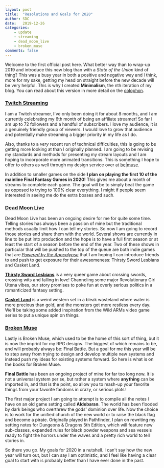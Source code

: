 ```yaml
---
layout: post
title:  "Resolutions and Goals for 2020"
author: SDC
date:   2019-12-26
categories: 
    - update
    - streaming
    - dead_moon_live
    - broken_muse
comments: false
---
```


Welcome to the first official post here. What better way than to wrap-up 2019 and introduce this new blog than with a _State of the Union_ kind of thing? This was a busy year in both a positive and negative way and I think, more for my sake, getting my head on straight before the new decade will be very helpful. This is why I created **Minimalism**, the nth iteration of my blog. You can read about this version in more detail on the [colophon](/colophon.md).

<!--more-->

### [Twitch Streaming](https://www.twitch.tv/rabbitdumpling)
I am a Twitch streamer, I've only been doing it for about 8 months, and I am currently celebrating my 6th month of being an affiliate streamer! So far I am up to 72 followers and a handful of subscribers. I love my audience, it is a genuinely friendly group of viewers. I would love to grow that audience and potentially make streaming a bigger priority in my life as I do.

Also, thanks to a _very_ recent run of technical difficulties, this is going to be getting more looking at than I originally planned. I am going to be revising my standards and methods for presenting my stream layouts and I am hoping to incorporate more animated transitions. This is something I hope to offer to others as well through my design service over at [be\|muse](https://bemuse.link/).

In addition to smaller games on the side **I plan on playing the first 10 of the mainline Final Fantasy Games in 2020!** This gives me about a month of streams to complete each game. The goal will be to simply beat the game as opposed to trying to 100% clear everything. I might if people seem interested in seeing me do the extra bosses and such.

### [Dead Moon Live](https://deadmoon.live/)
Dead Moon Live has been an ongoing desire for me for quite some time. Telling stories has always been a passion of mine but the traditional methods usually limit how I can tell my stories. So now I am going to record those stories and share them with the world. Several shows are currently in line to be put into production and the hope is to have a full first season or at least the start of a season before the end of the year. Two of these shows in particular that will be pushed to the top of the queue are both indie games that are *[Powered by the Apocalypse](http://apocalypse-world.com/pbta/)* that I am hoping I can introduce friends to and push to get exposure for their awesomeness: Thirsty Sword Lesbians and Casket Land.

**[Thirsty Sword Lesbians](https://prilkit.itch.io/tsl)** is a very queer game about crossing swords, crossing wits and falling in love! Channeling some major Revolutionary Girl Utena vibes, our story promises to poke fun at overly serious politics in a romanticized fantasy setting.

**[Casket Land](https://www.casket-land.com/)** is a weird western set in a bleak wasteland where water is more precious than gold, and the monsters get more restless every day. We'll be taking some added inspiration from the Wild ARMs video game series to put a unique spin on things.

### [Broken Muse](https://brokenmuse.org/)

Lastly is Broken Muse, which used to be the home of this sort of thing, but it is now the imprint for my RPG designs. The biggest of which remains to be, and will probably always be: Final Battle. But a goal for me this year will be to step away from trying to design and develop multiple new systems and instead push my ideas for existing systems forward. So here is what is on the books for Broken Muse.

**Final Battle** has been an ongoing project of mine for far too long now. It is not a universal system per se, but rather a system where **anything** can be imported in, and that is the point, so allow you to mash-up your favorite things from your favorite fandoms in crazy, or serious plots!

The first major project I am going to attempt is to compile all the notes I have on an old game setting called **Aldebaran**. The world has been flooded by dark beings who overthrew the gods' dominion over life. Now the choice is to work for the unified church of the new world or to raise the black flag and become a pirate. Originally played in Pathfinder, I plan on rewriting my setting notes for Dungeons & Dragons 5th Edition, which will feature new sub-classes, expanded rules for black powder weapons and sea vessels ready to fight the horrors under the waves and a pretty rich world to tell stories in.

So there you go. My goals for 2020 in a nutshell. I can't say how the new year will turn out, but I can say I am optimistic, and I feel like having a clear goal to start with is probably better than I have ever done in the past.